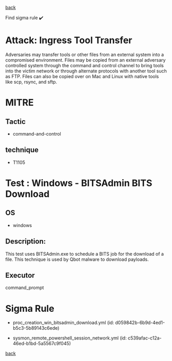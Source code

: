 
[back](../index.md)

Find sigma rule :heavy_check_mark: 

# Attack: Ingress Tool Transfer 

Adversaries may transfer tools or other files from an external system into a compromised environment. Files may be copied from an external adversary controlled system through the command and control channel to bring tools into the victim network or through alternate protocols with another tool such as FTP. Files can also be copied over on Mac and Linux with native tools like scp, rsync, and sftp.

# MITRE
## Tactic
  - command-and-control


## technique
  - T1105


# Test : Windows - BITSAdmin BITS Download
## OS
  - windows


## Description:
This test uses BITSAdmin.exe to schedule a BITS job for the download of a file.
This technique is used by Qbot malware to download payloads.


## Executor
command_prompt

# Sigma Rule
 - proc_creation_win_bitsadmin_download.yml (id: d059842b-6b9d-4ed1-b5c3-5b89143c6ede)

 - sysmon_remote_powershell_session_network.yml (id: c539afac-c12a-46ed-b1bd-5a5567c9f045)



[back](../index.md)
